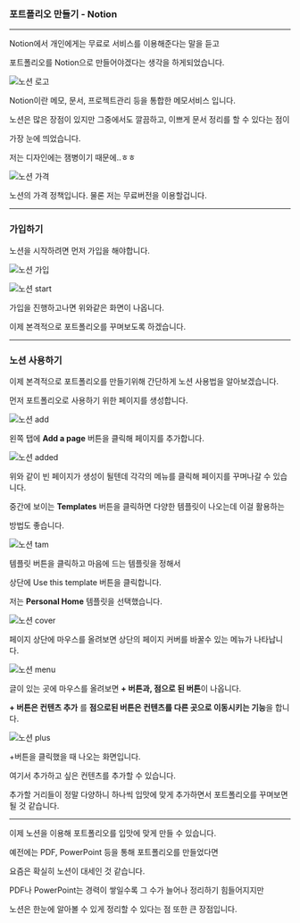 ### 포트폴리오 만들기 - Notion
---

Notion에서 개인에게는 무료로 서비스를 이용해준다는 말을 듣고 

포트폴리오를 Notion으로 만들어야겠다는 생각을 하게되었습니다.

![노션 로고](images/notion_logo.png)

Notion이란 메모, 문서, 프로젝트관리 등을 통합한 메모서비스 입니다.

노션은 많은 장점이 있지만 그중에서도 깔끔하고, 이쁘게 문서 정리를 할 수 있다는 점이

가장 눈에 띄었습니다.

저는 디자인에는 잼병이기 때문에..ㅎㅎ

![노션 가격](images/notion_pri.png)

노션의 가격 정책입니다. 물론 저는 무료버전을 이용할겁니다.

---

### 가입하기

노션을 시작하려면 먼저 가입을 해야합니다.

![노션 가입](images/notion_sign.png)

![노션 start](images/notion_start.png)

가입을 진행하고나면 위와같은 화면이 나옵니다.

이제 본격적으로 포트폴리오를 꾸며보도록 하겠습니다.

---

### 노션 사용하기

이제 본격적으로 포트폴리오를 만들기위해 간단하게 노션 사용법을 알아보겠습니다.

먼저 포트폴리오로 사용하기 위한 페이지를 생성합니다.

![노션 add](images/notion_add.png)


왼쪽 탭에 **Add a page** 버튼을 클릭해 페이지를 추가합니다.

![노션 added](images/notion_added.png)

위와 같이 빈 페이지가 생성이 될텐데 각각의 메뉴를 클릭해 페이지를 꾸며나갈 수 있습니다.

중간에 보이는 **Templates** 버튼을 클릭하면 다양한 템플릿이 나오는데 이걸 활용하는

방법도 좋습니다.

![노션 tam](images/notion_tampl.png)

템플릿 버튼을 클릭하고 마음에 드는 템플릿을 정해서 

상단에 Use this template 버튼을 클릭합니다.

저는 **Personal Home** 템플릿을 선택했습니다.

![노션 cover](images/notion_cover.png)

페이지 상단에 마우스를 올려보면 상단의 페이지 커버를 바꿀수 있는 메뉴가 나타납니다.

![노션 menu](images/notion_menu.png)

글이 있는 곳에 마우스를 올려보면 **+ 버튼과, 점으로 된 버튼**이 나옵니다.

**+ 버튼은 컨텐츠 추가** 를 **점으로된 버튼은 컨텐츠를 다른 곳으로 이동시키는 기능**을 합니다.

![노션 plus](images/notion_plus.png)

+버튼을 클릭했을 때 나오는 화면입니다. 

여기서 추가하고 싶은 컨텐츠를 추가할 수 있습니다.

추가할 거리들이 정말 다양하니 하나씩 입맛에 맞게 추가하면서 포트폴리오를 꾸며보면 될 것 같습니다.

---

이제 노션을 이용해 포트폴리오를 입맛에 맞게 만들 수 있습니다.

예전에는 PDF, PowerPoint 등을 통해 포트폴리오를 만들었다면

요즘은 확실히 노션이 대세인 것 같습니다.

PDF나 PowerPoint는 경력이 쌓일수록 그 수가 늘어나 정리하기 힘들어지지만

노션은 한눈에 알아볼 수 있게 정리할 수 있다는 점 또한 큰 장점입니다.



